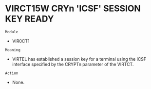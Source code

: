 # VIRCT15W CRYn 'ICSF' SESSION KEY READY

`Module`
- VIR0CT1

`Meaning`
- VIRTEL has established a session key for a terminal using the ICSF interface specified by the CRYPTn parameter of the VIRTCT.

`Action`
- None.
